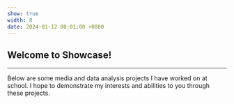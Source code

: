 ```yaml
---
show: true
width: 8
date: 2024-01-12 00:01:00 +0800
---
```


<div class="p-4">
    <h2>Welcome to Showcase!</h2>
    <hr />
    <p>
        Below are some media and data analysis projects I have worked on at school. I hope to demonstrate my interests and abilities to you through these projects.
    </p>
</div>